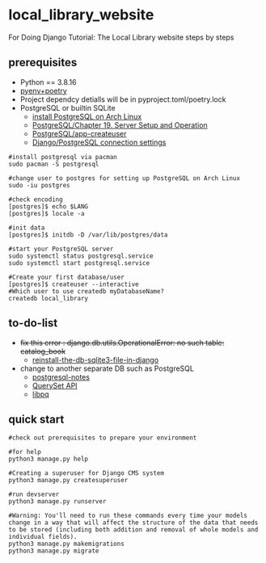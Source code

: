 # local_library_website

For Doing Django Tutorial: The Local Library website steps by steps

## prerequisites

* Python == 3.8.16
* [pyenv+poetry](https://github.com/hong539/setup_dev_environment/blob/main/programing_languages/python/python.md)
* Project dependcy detialls will be in pyproject.toml/poetry.lock
* PostgreSQL or builtin SQLite
    * [install PostgreSQL on Arch Linux](https://wiki.archlinux.org/title/PostgreSQL)
    * [PostgreSQL/Chapter 19. Server Setup and Operation](https://www.postgresql.org/docs/15/runtime.html)
    * [PostgreSQL/app-createuser](https://www.postgresql.org/docs/current/app-createuser.html)
    * [Django/PostgreSQL connection settings](https://docs.djangoproject.com/en/4.2/ref/databases/)

```shell
#install postgresql via pacman
sudo pacman -S postgresql

#change user to postgres for setting up PostgreSQL on Arch Linux
sudo -iu postgres

#check encoding
[postgres]$ echo $LANG
[postgres]$ locale -a

#init data
[postgres]$ initdb -D /var/lib/postgres/data

#start your PostgreSQL server
sudo systemctl status postgresql.service
sudo systemctl start postgresql.service

#Create your first database/user
[postgres]$ createuser --interactive
#Which user to use createdb myDatabaseName?
createdb local_library
```

## to-do-list

* ~~fix this error : django.db.utils.OperationalError: no such table: catalog_book~~
    * [reinstall-the-db-sqlite3-file-in-django](https://stackoverflow.com/questions/64808378/how-do-i-reinstall-the-db-sqlite3-file-in-django)
* change to another separate DB such as PostgreSQL
    * [postgresql-notes](https://docs.djangoproject.com/en/4.2/ref/databases/#postgresql-notes)
    * [QuerySet API](https://docs.djangoproject.com/en/4.2/ref/models/querysets/)
    * [libpq](https://www.postgresql.org/docs/current/libpq.html)

## quick start

```shell
#check out prerequisites to prepare your environment

#for help
python3 manage.py help

#Creating a superuser for Django CMS system
python3 manage.py createsuperuser

#run devserver
python3 manage.py runserver

#Warning: You'll need to run these commands every time your models change in a way that will affect the structure of the data that needs to be stored (including both addition and removal of whole models and individual fields).
python3 manage.py makemigrations
python3 manage.py migrate
```